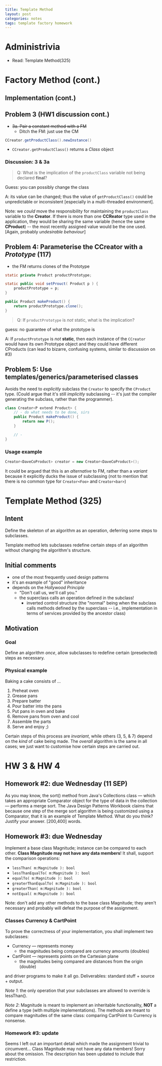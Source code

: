 ```yaml
---
title: Template Method 
layout: post
categories: notes 
tags: template factory homework
---
```

# Administrivia
* Read: Template Method(325)

# Factory Method (cont.)

## Implementation (cont.)

## Problem 3 (HW1 discussion cont.)
* ~~3a. Pair a constant method with a FM~~
  * Ditch the FM: just use the CM

``` java
CCreator.getProductClass().newInstance()
```

* `CCreator.getProductClass()` returns a *Class* object

### Discussion: 3 & 3a
> Q: What is the implication of the `productClass` variable not being
> declared **final**? 

Guess: you can possibly change the class

A: its value can be changed; thus the value of `getProductClass()` could
be unpredictable or inconsistent [especially in a multi-threaded environment]. 

Note: we *could* move the responsibility for maintaining the `productClass` variable to the **Creator**. If there is more than one **CCReator** type used in the application, they would be sharing the same variable (hence the same **CProduct**) -- the most recently assigned value would be the one used. [Again,  probably *undesirable behaviour*]

## Problem 4: Parameterise the CCreator with a *Prototype* (117)
* the FM returns clones of the Prototype

``` java
static private Product productPrototype;

static public void setProuct( Product p ) {
	productPrototype = p;
}

public Product makeProduct() {
	return productPrototype.clone();
}
```

> Q: If `productPrototype` is *not* static, what is the implication? 

guess: no guarantee of what the prototype is

A: If `productPrototype` is *not* __static__, then each instance of the
`CCreator` would have its own Prototype object and they could have
different CProducts (can lead to bizarre, confusing systems, similar to discussion on #3)

## Problem 5: Use templates/generics/parameterised classes
Avoids the need to *explicitly* subclass the `Creator` to specify the
`CProduct` type. (Could argue that it's still *implicitly*
subclassing -- it's just the compiler generating the subclass, rather than
the programmer). 

``` java
class Creator<P extend Product> {
	// - do what needs to be done, sirs
	public Product makeProduct() {
		return new P();
	}

	// - 
}
```

### Usage example
``` java
Creator<DaveCoProduct> creator = new Creator<DaveCoProduct>();
```

It could be argued that this is an *alternative* to FM, rather than a
*variant* because it explicitly ducks the issue of subclassing (not to
mention that there is no common type for `Creator<Foo>` and
`Creator<bar>`)

#  Template Method (325)

## Intent
Define the skeleton of an algorithm as an operation, deferring some
steps to subclasses. 

Template method lets subclasses redefine certain steps of an algorithm
without changing the algorithm's structure. 

## Initial comments
* one of the most frequently used design patterns
* it's an example of "good" inheritance
* depends on the *Hollywood Principle* 
	* "Don't call us, we'll call you."
	* the superclass calls an operation defined in the subclass!
		* inverted control structure (the "normal" being when the subclass
		  calls methods defined by the superclass -- i.e., implementation in
terms of services provided by the ancestor class)

## Motivation

### Goal
Define an algorithm *once*, allow subclasses to redefine certain
(preselected) steps as necessary. 

### Physical example

Baking a cake consists of ...

1. Preheat oven
2. Grease pans
3. Prepare batter
4. Pour batter into the pans
5. Put pans in oven and bake
6. Remove pans from oven and cool
7. Assemble the parts
8. Serve and enjoy ;)

Certain steps of this process are *invariant*, while others (3, 5, & 7)
depend on the *kind* of cake being made. The *overall* algorithm is the
same in all cases; we just want to customise how certain steps are
carried out. 

# HW 3 & HW 4

## Homework #2: due Wednesday (11 SEP)
As you may know, the sort() method from Java's Collections class — which
takes an appropriate Comparator object for the type of data in the
collection — performs a merge sort. The Java Design Patterns Workbook
claims that because one step of the merge sort algorithm is being
customized using a Comparator, that it is an example of Template Method.
What do you think? Justify your answer. [200,400] words.

## Homework #3: due Wednesday
Implement a base class Magnitude; instance can be compared to each
other. __Class Magnitude may not have any data members__! It shall, support
the comparison operations:

* `lessThan( m:Magnitude ): bool`
* `lessThanEqualTo( m:Magnitude ): bool`
* `equalTo( m:Magnitude ): bool`
* `greaterThanEqualTo( m:Magnitude ): bool`
* `greaterThan( m:Magnitude ): bool`
* `notEqual( m:Magnitude ): bool`

Note: don't add any other methods to the base class Magnitude; they
aren't necessary and probably will defeat the purpose of the assignment.

### Classes Currency & CartPoint

To prove the correctness of your implementation, you shall implement
two subclasses:

* Currency — represents money
  * the magnitudes being compared are currency amounts (doubles)
* CartPoint — represents points on the Cartesian plane
  * the magnitudes being compared are distances from the origin (double)
 
and driver programs to make it all go. Deliverables: standard stuff +
source + output.
 
*Note 1*: the only operation that your subclasses are allowed to
override is lessThan().

*Note 2*: Magnitude is meant to implement an inheritable
functionality, __NOT__ a define a type (with multiple implementations).
The methods are meant to compare magnitudes of the same class:
comparing CartPoint to Currency is nonsense.

### Homework #3: update
Seems I left out an important detail which made the assignment trivial
to circumvent... Class Magnitude may not have any data members! Sorry
about the omission. The description has been updated to include that
restriction.
